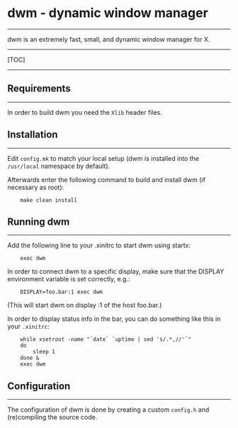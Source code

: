 # dwm - dynamic window manager
------------
dwm is an extremely fast, small, and dynamic window manager for X.

------

[TOC]

------


## Requirements
------------
In order to build dwm you need the `Xlib` header files.


## Installation
------------
Edit `config.mk` to match your local setup (dwm is installed into
the `/usr/local` namespace by default).

Afterwards enter the following command to build and install dwm (if
necessary as root):
```
    make clean install
```

## Running dwm
-----------
Add the following line to your .xinitrc to start dwm using startx:
```
    exec dwm
```
In order to connect dwm to a specific display, make sure that
the DISPLAY environment variable is set correctly, e.g.:
```
    DISPLAY=foo.bar:1 exec dwm
```
(This will start dwm on display :1 of the host foo.bar.)

In order to display status info in the bar, you can do something
like this in your `.xinitrc`:
```
    while xsetroot -name "`date` `uptime | sed 's/.*,//'`"
    do
    	sleep 1
    done &
    exec dwm
```

## Configuration
-------------
The configuration of dwm is done by creating a custom `config.h`
and (re)compiling the source code.
